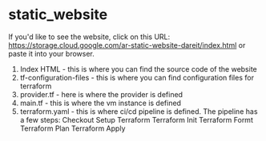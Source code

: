 # static_website

If you'd like to see the website, click on this URL: https://storage.cloud.google.com/ar-static-website-dareit/index.html or paste it into your browser.

1. Index HTML - this is where you can find the source code of the website
2. tf-configuration-files - this is where you can find configuration files for terraform
3. provider.tf - here is where the provider is defined
4. main.tf -  this is where the vm instance is defined
5. terraform.yaml - this is where ci/cd pipeline is defined. The pipeline has a few steps:
Checkout
Setup Terraform
Terraform Init
Terraform Formt
Terraform Plan
Terraform Apply
